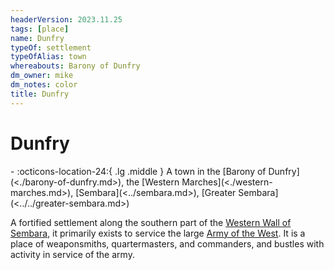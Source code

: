 ```yaml
---
headerVersion: 2023.11.25
tags: [place]
name: Dunfry
typeOf: settlement
typeOfAlias: town
whereabouts: Barony of Dunfry
dm_owner: mike
dm_notes: color
title: Dunfry
---
```

# Dunfry
<div class="grid cards ext-narrow-margin ext-one-column" markdown>
-    :octicons-location-24:{ .lg .middle } A town in the [Barony of Dunfry](<./barony-of-dunfry.md>), the [Western Marches](<./western-marches.md>), [Sembara](<../sembara.md>), [Greater Sembara](<../../greater-sembara.md>)  
</div>


A fortified settlement along the southern part of the [Western Wall of Sembara](<./western-wall-of-sembara.md>), it primarily exists to service the large [Army of the West](<../../../../groups/sembaran-army/army-of-the-west.md>). It is a place of weaponsmiths, quartermasters, and commanders, and bustles with activity in service of the army.